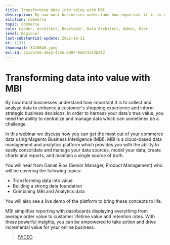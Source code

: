 ```yaml
---
title: Transforming data into value with MBI
description: By now most businesses understand how important it is to collect and analyze data to enhance a customer's shopping experience and inform strategic business decisions. In order to harness your data's true value, you need the ability to centralize and manage data which can sometimes be a challenge.
solution: Commerce
topic: Commerce
role: Leader, Architect, Developer, Data Architect, Admin, User
level: Beginner
last-substantial-update: 2022-10-31
kt: 11371
thumbnail: 3410646.jpeg
exl-id: 251cb756-2ee2-4ce5-ad97-0dd73a43b4f2
---
```

# Transforming data into value with MBI

By now most businesses understand how important it is to collect and analyze data to enhance a customer's shopping experience and inform strategic business decisions. In order to harness your data's true value, you need the ability to centralize and manage data which can sometimes be a challenge.

In this webinar we discuss how you can get the most out of your commerce data using Magento Business Intelligence (MBI). MBI is a cloud-based data management and analytics platform which provides you with the ability to easily consolidate and manage your data sources, model your data, create charts and reports, and maintain a single source of truth.

You will hear from Daniel Rios (Senior Manager, Product Management) who will be covering the following topics:

 * Transforming data into value
 * Building a strong data foundation
 * Combining MBI and Analytics data

You will also see a live demo of the platform to bring these concepts to life.

MBI simplifies reporting with dashboards displaying everything from average order value to customer lifetime value and retention rates. With these powerful insights, you can be empowered to take action and drive incremental value for your online business.

>[!VIDEO](https://video.tv.adobe.com/v/3410646/?quality=12&learn=on)
